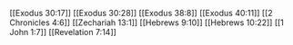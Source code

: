 [[Exodus 30:17]]
[[Exodus 30:28]]
[[Exodus 38:8]]
[[Exodus 40:11]]
[[2 Chronicles 4:6]]
[[Zechariah 13:1]]
[[Hebrews 9:10]]
[[Hebrews 10:22]]
[[1 John 1:7]]
[[Revelation 7:14]]

